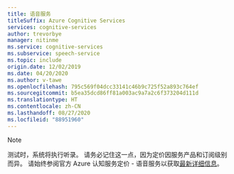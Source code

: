 ```yaml
---
title: 语音服务
titleSuffix: Azure Cognitive Services
services: cognitive-services
author: trevorbye
manager: nitinme
ms.service: cognitive-services
ms.subservice: speech-service
ms.topic: include
origin.date: 12/02/2019
ms.date: 04/20/2020
ms.author: v-tawe
ms.openlocfilehash: 795c569f04dcc33141c46b9c725f52a893c764ef
ms.sourcegitcommit: b5ea35dcd86ff81a003ac9a7a2c6f373204d111d
ms.translationtype: HT
ms.contentlocale: zh-CN
ms.lasthandoff: 08/27/2020
ms.locfileid: "88951960"
---
```

> [!NOTE]
> 测试时，系统将执行听录。 请务必记住这一点，因为定价因服务产品和订阅级别而异。 请始终参阅官方 Azure 认知服务定价 - 语音服务以获取[最新详细信息](https://www.azure.cn/pricing/details/cognitive-services)。
